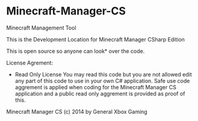Minecraft-Manager-CS
====================

Minecraft Management Tool

This is the Development Location for Minecraft Manager CSharp Edition

This is open source so anyone can look* over the code.

License Agrement:
* Read Only License
  You may read this code but you are not allowed edit any part of this code to use in your own C# application.
  Safe use code aggrement is applied when coding for the Minecraft Manager CS application and a
  public read only aggrement is provided as proof of this.

Minecraft Manager CS (c) 2014 by General Xbox Gaming
